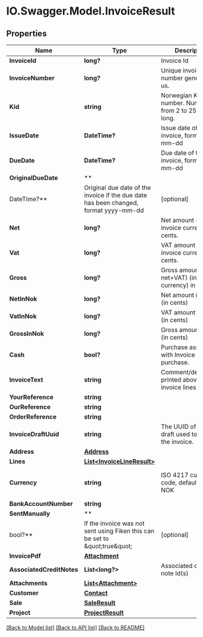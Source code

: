 # IO.Swagger.Model.InvoiceResult

## Properties

 Name                      | Type                                                                                 | Description                                                   | Notes
---------------------------|--------------------------------------------------------------------------------------|---------------------------------------------------------------|-------------------------------
 **InvoiceId**             | **long?**                                                                            | Invoice Id                                                    | [optional]
 **InvoiceNumber**         | **long?**                                                                            | Unique invoice number generated by us.                        | [optional]
 **Kid**                   | **string**                                                                           | Norwegian KID number. Number from 2 to 25 digits long.        | [optional]
 **IssueDate**             | **DateTime?**                                                                        | Issue date of the invoice, format yyyy-mm-dd                  | [optional]
 **DueDate**               | **DateTime?**                                                                        | Due date of the invoice, format yyyy-mm-dd                    | [optional]
 **OriginalDueDate**       | **
 DateTime?**               | Original due date of the invoice if the due date has been changed, format yyyy-mm-dd | [optional]
 **Net**                   | **long?**                                                                            | Net amount (in invoice currency) in cents.                    | [optional]
 **Vat**                   | **long?**                                                                            | VAT amount (in invoice currency) in cents.                    | [optional]
 **Gross**                 | **long?**                                                                            | Gross amount (&#x3D; net+VAT) (in invoice currency) in cents. | [optional]
 **NetInNok**              | **long?**                                                                            | Net amount in NOK (in cents)                                  | [optional]
 **VatInNok**              | **long?**                                                                            | VAT amount in NOK (in cents)                                  | [optional]
 **GrossInNok**            | **long?**                                                                            | Gross amount in NOK (in cents)                                | [optional]
 **Cash**                  | **bool?**                                                                            | Purchase associated with Invoice is a cash purchase.          | [optional]
 **InvoiceText**           | **string**                                                                           | Comment/description printed above the invoice lines           | [optional]
 **YourReference**         | **string**                                                                           |                                                               | [optional]
 **OurReference**          | **string**                                                                           |                                                               | [optional]
 **OrderReference**        | **string**                                                                           |                                                               | [optional]
 **InvoiceDraftUuid**      | **string**                                                                           | The UUID of invoice draft used to create the invoice.         | [optional]
 **Address**               | [**Address**](Address.md)                                                            |                                                               | [optional]
 **Lines**                 | [**List&lt;InvoiceLineResult&gt;**](InvoiceLineResult.md)                            |                                                               | [optional]
 **Currency**              | **string**                                                                           | ISO 4217 currency code, default value is NOK                  | [optional] [default to "NOK"]
 **BankAccountNumber**     | **string**                                                                           |                                                               | [optional]
 **SentManually**          | **
 bool?**                   | If the invoice was not sent using Fiken this can be set to \&quot;true\&quot;        | [optional]
 **InvoicePdf**            | [**Attachment**](Attachment.md)                                                      |                                                               | [optional]
 **AssociatedCreditNotes** | **List&lt;long?&gt;**                                                                | Associated credit note Id(s)                                  | [optional]
 **Attachments**           | [**List&lt;Attachment&gt;**](Attachment.md)                                          |                                                               | [optional]
 **Customer**              | [**Contact**](Contact.md)                                                            |                                                               | [optional]
 **Sale**                  | [**SaleResult**](SaleResult.md)                                                      |                                                               | [optional]
 **Project**               | [**ProjectResult**](ProjectResult.md)                                                |                                                               | [optional]

[[Back to Model list]](../README.md#documentation-for-models) [[Back to API list]](../README.md#documentation-for-api-endpoints) [[Back to README]](../README.md)

